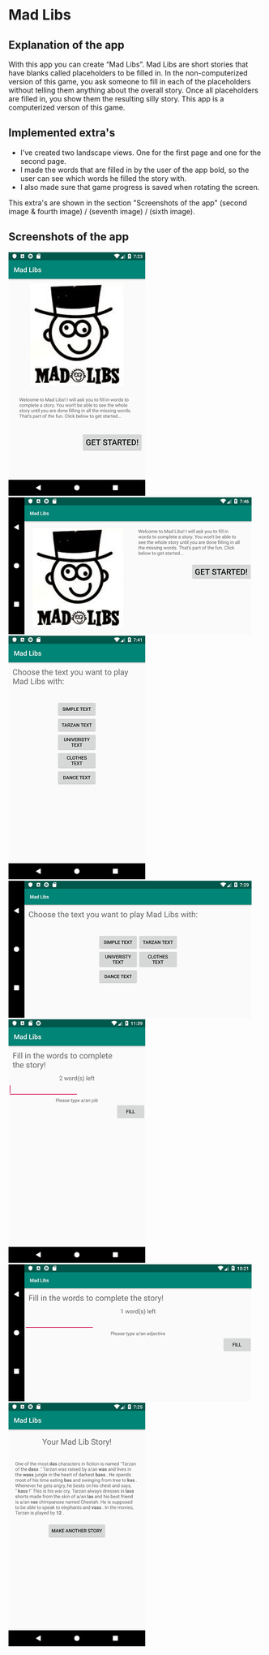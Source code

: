 # Mad Libs

## Explanation of the app
With this app you can create “Mad Libs”. Mad Libs are short stories that have blanks called placeholders to be filled in. In the non-computerized version of this game, you ask someone to fill in each of the placeholders without telling them anything about the overall story. Once all placeholders are filled in, you show them the resulting silly story. This app is a computerized verson of this game.

## Implemented extra's
- I've created two landscape views. One for the first page and one for the second page.
- I made the words that are filled in by the user of the app bold, so the user can see which words he filled the story with.
- I also made sure that game progress is saved when rotating the screen.

This extra's are shown in the section "Screenshots of the app" (second image & fourth image) / (seventh image) / (sixth image).

## Screenshots of the app
![](https://github.com/Huikie/Daan_Huikeshoven-pset2/blob/master/doc/begin.png)
![](https://github.com/Huikie/Daan_Huikeshoven-pset2/blob/master/doc/begin_lnd.png)
![](https://github.com/Huikie/Daan_Huikeshoven-pset2/blob/master/doc/choose_txt.png)
![](https://github.com/Huikie/Daan_Huikeshoven-pset2/blob/master/doc/choose_lnd.png)
![](https://github.com/Huikie/Daan_Huikeshoven-pset2/blob/master/doc/third_mad.png)
![](https://github.com/Huikie/Daan_Huikeshoven-pset2/blob/master/doc/save_state.png)
![](https://github.com/Huikie/Daan_Huikeshoven-pset2/blob/master/doc/mad_text.png)
